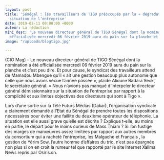 ```yaml
---
layout: post
title: 'Sénégal : les travailleurs de TIGO préoccupés par la « dégradation » de la
  situation de l’entreprise'
date: 2019-02-11 00:00:00 +0000
auteur: La rédaction
mini_desc: 'Le nouveau directeur général de TIGO Sénégal dont la nomination a été
  officialisée mercredi 06 février 2019 aura du pain sur la planche et c’est peu dire. '
image: "/uploads/blogtigo.jpg"

---
```

(CIO Mag) – Le nouveau directeur général de TIGO Sénégal dont la nomination a été officialisée mercredi 06 février 2019 aura du pain sur la planche et c’est peu dire. Et pour cause, le syndicat des travailleurs attend de Mamadou Mbengue qu’il « ait une gestion beaucoup plus autonome que celle que nous avons vécue l’année passée », plaide Alioune Badara Seck, le secrétaire général. » Nous n’avions pas manqué d’interpeler le directeur général démissionnaire sur la situation de l’entreprise par rapport à la complicité et aux limites objectives des directeurs qui sont à Tigo ».

Lors d’une sortie sur la Télé Futurs Médias (Dakar), l’organisation syndicale a clairement demandé à l’Etat du Sénégal de prendre toutes les dispositions nécessaires pour éviter une faillite du deuxième opérateur de téléphonie. La situation est elle aussi grave qu’elle est décrite ? Explique t-elle, au moins en partie, le départ pour le moins curieux de Mass Thiam ? Si l’on fustige des marges de manœuvres assez limitées par rapport aux autres membres du consortium qui a racheté l’entreprise, les Malgache et Français , la gestion de Yérim Sow, l’autre homme d’affaires du trio, n’est pas épargnée non plus si on en croit la rumeur tel que rapporté par le site Internet Xalima News repris par Osiris.sn.